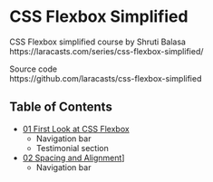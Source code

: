 <h1>CSS Flexbox Simplified</h1>
<p>CSS Flexbox simplified course by Shruti Balasa <br>https://laracasts.com/series/css-flexbox-simplified/</p>
<p>Source code <br>https://github.com/laracasts/css-flexbox-simplified</p>

## Table of Contents

- [01 First Look at CSS Flexbox](https://dragoncillos.github.io/CSS-Flexbox-Laracasts-Shruti-Balasa/01-first-look.html)
  - Navigation bar
  - Testimonial section
- [02 Spacing and Alignment](https://dragoncillos.github.io/CSS-Flexbox-Laracasts-Shruti-Balasa/02-spacing-and-alignment.html)]
  - Navigation bar
